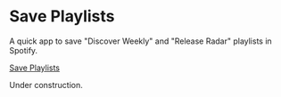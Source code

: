 # Save Playlists

A quick app to save "Discover Weekly" and "Release Radar" playlists in Spotify.

[Save Playlists](https://www.save-playlists.com)

Under construction.